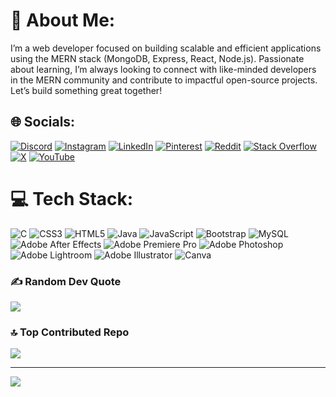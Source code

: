 # 💫 About Me:
I’m a web developer focused on building scalable and efficient applications using the MERN stack (MongoDB, Express, React, Node.js). Passionate about learning, I’m always looking to connect with like-minded developers in the MERN community and contribute to impactful open-source projects. Let’s build something great together!


## 🌐 Socials:
[![Discord](https://img.shields.io/badge/Discord-%237289DA.svg?logo=discord&logoColor=white)](https://discord.gg/nightplayz) [![Instagram](https://img.shields.io/badge/Instagram-%23E4405F.svg?logo=Instagram&logoColor=white)](https://instagram.com/jay._satapara._) [![LinkedIn](https://img.shields.io/badge/LinkedIn-%230077B5.svg?logo=linkedin&logoColor=white)](https://linkedin.com/in/jay-satapara-78a44624b) [![Pinterest](https://img.shields.io/badge/Pinterest-%23E60023.svg?logo=Pinterest&logoColor=white)](https://pinterest.com/jaysatapara3) [![Reddit](https://img.shields.io/badge/Reddit-%23FF4500.svg?logo=Reddit&logoColor=white)](https://reddit.com/user/u/nightplayz007) [![Stack Overflow](https://img.shields.io/badge/-Stackoverflow-FE7A16?logo=stack-overflow&logoColor=white)](https://stackoverflow.com/users/jay-satapara) [![X](https://img.shields.io/badge/X-black.svg?logo=X&logoColor=white)](https://x.com/jay_satapara007) [![YouTube](https://img.shields.io/badge/YouTube-%23FF0000.svg?logo=YouTube&logoColor=white)](https://youtube.com/@@night_playz_) 

# 💻 Tech Stack:
![C](https://img.shields.io/badge/c-%2300599C.svg?style=for-the-badge&logo=c&logoColor=white) ![CSS3](https://img.shields.io/badge/css3-%231572B6.svg?style=for-the-badge&logo=css3&logoColor=white) ![HTML5](https://img.shields.io/badge/html5-%23E34F26.svg?style=for-the-badge&logo=html5&logoColor=white) ![Java](https://img.shields.io/badge/java-%23ED8B00.svg?style=for-the-badge&logo=openjdk&logoColor=white) ![JavaScript](https://img.shields.io/badge/javascript-%23323330.svg?style=for-the-badge&logo=javascript&logoColor=%23F7DF1E) ![Bootstrap](https://img.shields.io/badge/bootstrap-%238511FA.svg?style=for-the-badge&logo=bootstrap&logoColor=white) ![MySQL](https://img.shields.io/badge/mysql-4479A1.svg?style=for-the-badge&logo=mysql&logoColor=white) ![Adobe After Effects](https://img.shields.io/badge/Adobe%20After%20Effects-9999FF.svg?style=for-the-badge&logo=Adobe%20After%20Effects&logoColor=white) ![Adobe Premiere Pro](https://img.shields.io/badge/Adobe%20Premiere%20Pro-9999FF.svg?style=for-the-badge&logo=Adobe%20Premiere%20Pro&logoColor=white) ![Adobe Photoshop](https://img.shields.io/badge/adobe%20photoshop-%2331A8FF.svg?style=for-the-badge&logo=adobe%20photoshop&logoColor=white) ![Adobe Lightroom](https://img.shields.io/badge/Adobe%20Lightroom-31A8FF.svg?style=for-the-badge&logo=Adobe%20Lightroom&logoColor=white) ![Adobe Illustrator](https://img.shields.io/badge/adobe%20illustrator-%23FF9A00.svg?style=for-the-badge&logo=adobe%20illustrator&logoColor=white) ![Canva](https://img.shields.io/badge/Canva-%2300C4CC.svg?style=for-the-badge&logo=Canva&logoColor=white)

### ✍️ Random Dev Quote
![](https://quotes-github-readme.vercel.app/api?type=vetical&theme=radical)

### 🔝 Top Contributed Repo
![](https://github-contributor-stats.vercel.app/api?username=jay529007&limit=5&theme=dark&combine_all_yearly_contributions=true)

---
[![](https://visitcount.itsvg.in/api?id=jay529007&icon=0&color=0)](https://visitcount.itsvg.in)

<!-- Proudly created with GPRM ( https://gprm.itsvg.in ) -->
